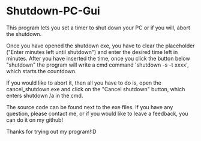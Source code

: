 # Shutdown-PC-Gui
This program lets you set a timer to shut down your PC or if you will, abort the shutdown.

Once you have opened the shutdown exe, you have to clear the placeholder ("Enter minutes left until shutdown") and enter the desired time left in minutes.
After you have inserted the time, once you click the button below "shutdown" the program will write a cmd command 'shutdown -s -t xxxx', which starts the countdown.

If you would like to abort it, then all you have to do is, open the cancel_shutdown.exe and click on the "Cancel shutdown" button, which enters shutdown /a in the cmd.

The source code can be found next to the exe files.
If you have any question, please contact me, or if you would like to leave a feedback, you can do it on my github!

Thanks for trying out my program!:D
